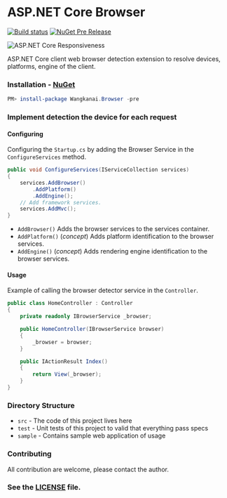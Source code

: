 # ASP.NET Core Browser

[![Build status](https://ci.appveyor.com/api/projects/status/nwke0v8dqp3xkgwr/branch/dev?svg=true)](https://ci.appveyor.com/project/wangkanai/browser/branch/dev) [![NuGet Pre Release](https://img.shields.io/nuget/vpre/Wangkanai.Browser.svg?maxAge=2592000)](https://www.nuget.org/packages/Wangkanai.Browser/)

![ASP.NET Core Responsiveness](https://raw.githubusercontent.com/wangkanai/browser/master/asset/aspnet-core-browser.png)

ASP.NET Core client web browser detection extension to resolve devices, platforms, engine of the client.

### Installation - [NuGet](https://www.nuget.org/packages/Wangkanai.Browser/)

```powershell
PM> install-package Wangkanai.Browser -pre
```

### Implement detection the device for each request

#### Configuring
Configuring the `Startup.cs` by adding the Browser Service in the `ConfigureServices` method.
```csharp
public void ConfigureServices(IServiceCollection services)
{
    services.AddBrowser()
        .AddPlatform()
        .AddEngine();
    // Add framework services.
    services.AddMvc();
}
```
* `AddBrowser()` Adds the browser services to the services container.
* `AddPlatform()` (*concept*) Adds platform identification to the browser services.
* `AddEngine()` (*concept*) Adds rendering engine identification to the browser services.

#### Usage

Example of calling the browser detector service in the `Controller`.
```csharp
public class HomeController : Controller
{
    private readonly IBrowserService _browser;

    public HomeController(IBrowserService browser)
    {
        _browser = browser;
    }

    public IActionResult Index()
    {            
        return View(_browser);
    }
}
```

### Directory Structure
* `src` - The code of this project lives here
* `test` - Unit tests of this project to valid that everything pass specs
* `sample` - Contains sample web application of usage

### Contributing

All contribution are welcome, please contact the author.

### See the [LICENSE](https://github.com/wangkanai/Browser/blob/master/LICENSE) file.
